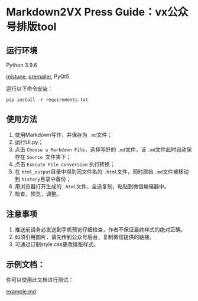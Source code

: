 # Markdown2VX Press Guide：vx公众号排版tool

## 运行环境

Python 3.9.6

[mistune](https://github.com/lepture/mistune),
[premailer](https://github.com/peterbe/premailer),
PyQt5

运行以下命令安装：

``pip install -r requirements.txt``

## 使用方法

1. 使用Markdown写作，并保存为 `.md`文件；
2. 运行UI.py；
3. 点击 `Choose a Markdown File`，选择写好的 `.md`文件，该 `.md`文件此时自动保存在 `Source `文件夹下；
4. 点击 `Execute File Conversion` 执行转换；
5. 在 `html_output`目录中得到同文件名的 `.html`文件，同时原始 `.md`文件被移动到 `history`目录中备份；
6. 用浏览器打开生成的 `.html`文件，全选复制，粘贴到微信编辑器中。
7. 检查，预览，调整。

## 注意事项

1. 推送前请务必发送到手机预览仔细检查，作者不保证最终样式的绝对正确。
2. 如须引用图片，请先传到公众号后台，复制微信提供的链接。
3. 可通过订制style.css更改排版样式。

## 示例文档：

你可以使用此文档进行测试：

[example.md](https://github.com/insula1701/maxpress/blob/master/temp/example.md)
